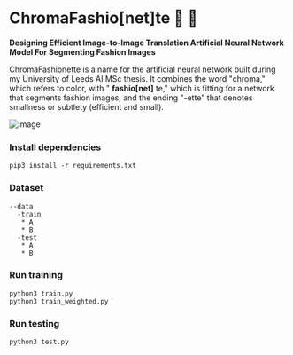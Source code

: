 # ChromaFashio[net]te :dress: :brain:
**Designing Efficient Image-to-Image Translation Artificial Neural Network Model For Segmenting Fashion Images**

ChromaFashionette is a name for the artificial neural network built during my University of Leeds AI MSc thesis.
It combines the word "chroma," which refers to color, with " **fashio[net]** te," which is fitting for a network that segments fashion images, and the ending "-ette" that denotes smallness or subtlety (efficient and small).

![image](https://user-images.githubusercontent.com/46696280/216799057-8225705b-b6be-4854-bfc9-6a9b33ef9886.png)


### Install dependencies
```shell
pip3 install -r requirements.txt
```

### Dataset

```shell
--data
  -train
   * A
   * B
  -test
   * A
   * B
```

### Run training 
```shell
python3 train.py
python3 train_weighted.py
```

### Run testing
```shell
python3 test.py
```

